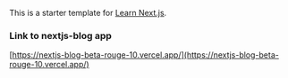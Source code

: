 This is a starter template for [Learn Next.js](https://nextjs.org/learn).

### Link to nextjs-blog app
[https://nextjs-blog-beta-rouge-10.vercel.app/](https://nextjs-blog-beta-rouge-10.vercel.app/)